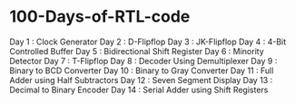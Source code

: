 # 100-Days-of-RTL-code
Day 1 : Clock Generator
Day 2 : D-Flipflop
Day 3 : JK-Flipflop
Day 4 : 4-Bit Controlled Buffer
Day 5 : Bidirectional Shift Register
Day 6 : Minority Detector
Day 7 : T-Flipflop
Day 8 : Decoder Using Demultiplexer 
Day 9 : Binary to BCD Converter
Day 10 : Binary to Gray Converter
Day 11 : Full Adder using Half Subtractors
Day 12 : Seven Segment Display
Day 13 : Decimal to Binary Encoder
Day 14 : Serial Adder using Shift Registers
